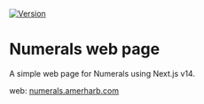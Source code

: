 [![Version](https://img.shields.io/badge/version-0.6.0-blue.svg)](https://github.com/amerharb/numerals/tree/numerals-web/version/0.0.1)
# Numerals web page

A simple web page for Numerals using Next.js v14.

web: [numerals.amerharb.com](https://numerals.amerharb.com)
